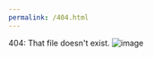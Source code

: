 ```yaml
---
permalink: /404.html
---
```


404: That file doesn't exist. ![image](https://external-content.duckduckgo.com/iu/?u=https%3A%2F%2Ftse1.mm.bing.net%2Fth%3Fid%3DOIP.IETjvTQTvCOFM0QmIBdhwgHaDZ%26pid%3DApi&f=1)

